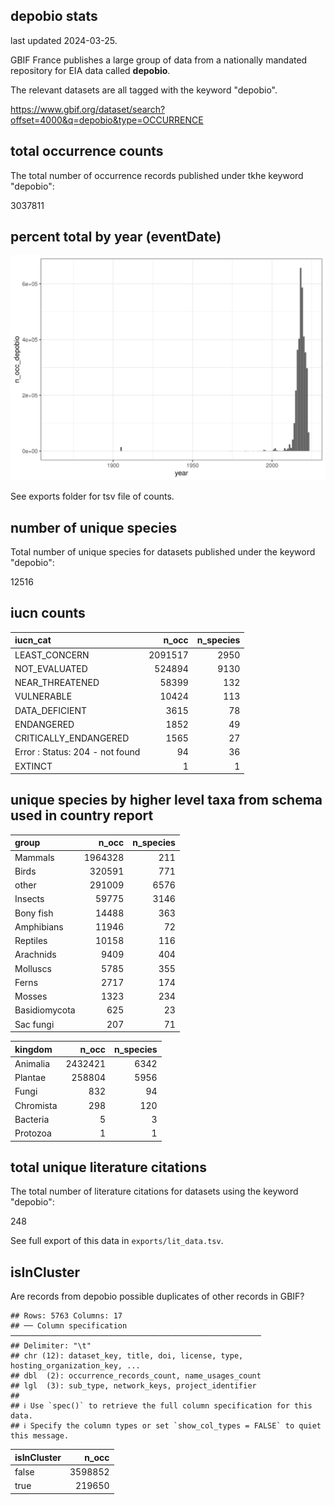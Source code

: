 ## depobio stats

last updated 2024-03-25.

GBIF France publishes a large group of data from a nationally mandated repository for EIA data called **depobio**.

The relevant datasets are all tagged with the keyword "depobio".

<https://www.gbif.org/dataset/search?offset=4000&q=depobio&type=OCCURRENCE>





## total occurrence counts



The total number of occurrence records published under tkhe keyword "depobio":

3037811

## percent total by year (eventDate)





![](https://raw.githubusercontent.com/jhnwllr/depobio-stats/main/plots/occ_by_year.png)

See exports folder for tsv file of counts.

## number of unique species



Total number of unique species for datasets published under the keyword "depobio":

12516

## iucn counts




|iucn_cat                        |   n_occ| n_species|
|:-------------------------------|-------:|---------:|
|LEAST_CONCERN                   | 2091517|      2950|
|NOT_EVALUATED                   |  524894|      9130|
|NEAR_THREATENED                 |   58399|       132|
|VULNERABLE                      |   10424|       113|
|DATA_DEFICIENT                  |    3615|        78|
|ENDANGERED                      |    1852|        49|
|CRITICALLY_ENDANGERED           |    1565|        27|
|Error : Status: 204 - not found |      94|        36|
|EXTINCT                         |       1|         1|

## unique species by higher level taxa from schema used in country report




|group         |   n_occ| n_species|
|:-------------|-------:|---------:|
|Mammals       | 1964328|       211|
|Birds         |  320591|       771|
|other         |  291009|      6576|
|Insects       |   59775|      3146|
|Bony fish     |   14488|       363|
|Amphibians    |   11946|        72|
|Reptiles      |   10158|       116|
|Arachnids     |    9409|       404|
|Molluscs      |    5785|       355|
|Ferns         |    2717|       174|
|Mosses        |    1323|       234|
|Basidiomycota |     625|        23|
|Sac fungi     |     207|        71|


|kingdom   |   n_occ| n_species|
|:---------|-------:|---------:|
|Animalia  | 2432421|      6342|
|Plantae   |  258804|      5956|
|Fungi     |     832|        94|
|Chromista |     298|       120|
|Bacteria  |       5|         3|
|Protozoa  |       1|         1|

## total unique literature citations



The total number of literature citations for datasets using the keyword "depobio":

248

See full export of this data in `exports/lit_data.tsv`.

## isInCluster

Are records from depobio possible duplicates of other records in GBIF?


```
## Rows: 5763 Columns: 17
## ── Column specification ────────────────────────────────────────────────────────
## Delimiter: "\t"
## chr (12): dataset_key, title, doi, license, type, hosting_organization_key, ...
## dbl  (2): occurrence_records_count, name_usages_count
## lgl  (3): sub_type, network_keys, project_identifier
## 
## ℹ Use `spec()` to retrieve the full column specification for this data.
## ℹ Specify the column types or set `show_col_types = FALSE` to quiet this message.
```



|isInCluster |   n_occ|
|:-----------|-------:|
|false       | 3598852|
|true        |  219650|

<!-- GBIF total for comparison -->

<!-- # ```{r is in cluster gbif total, echo=FALSE,include=TRUE,results='asis'} -->

<!-- rgbif::occ_search(facet="isInCluster",limit=0)$facet$isInCluster %>%  -->

<!-- knitr::kable() -->

<!-- ``` -->
